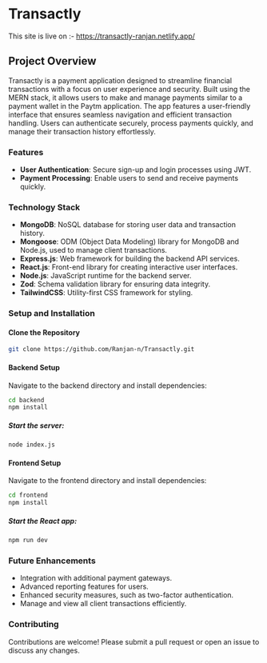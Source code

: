 # Transactly

This site is live on :- https://transactly-ranjan.netlify.app/

## Project Overview

Transactly is a payment application designed to streamline financial transactions with a focus on user experience and security. Built using the MERN stack, it allows users to make and manage payments similar to a payment wallet in the Paytm application. The app features a user-friendly interface that ensures seamless navigation and efficient transaction handling. Users can authenticate securely, process payments quickly, and manage their transaction history effortlessly.

### Features

- **User Authentication**: Secure sign-up and login processes using JWT.
- **Payment Processing**: Enable users to send and receive payments quickly.

### Technology Stack

- **MongoDB**: NoSQL database for storing user data and transaction history.
- **Mongoose**: ODM (Object Data Modeling) library for MongoDB and Node.js, used to manage client transactions.
- **Express.js**: Web framework for building the backend API services.
- **React.js**: Front-end library for creating interactive user interfaces.
- **Node.js**: JavaScript runtime for the backend server.
- **Zod**: Schema validation library for ensuring data integrity.
- **TailwindCSS**: Utility-first CSS framework for styling.

### Setup and Installation

#### Clone the Repository

```bash
git clone https://github.com/Ranjan-n/Transactly.git
```

#### Backend Setup

Navigate to the backend directory and install dependencies:

```bash
cd backend
npm install
```

##### Start the server:

```bash
node index.js
```

#### Frontend Setup

Navigate to the frontend directory and install dependencies:

```bash
cd frontend
npm install
```

##### Start the React app:

```bash
npm run dev
```

### Future Enhancements

- Integration with additional payment gateways.
- Advanced reporting features for users.
- Enhanced security measures, such as two-factor authentication.
- Manage and view all client transactions efficiently.

### Contributing

Contributions are welcome! Please submit a pull request or open an issue to discuss any changes.
